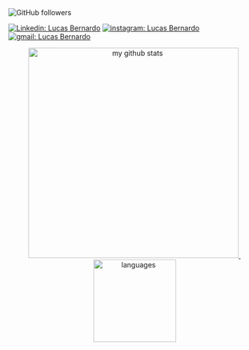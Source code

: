 <img alt="GitHub followers" src="https://img.shields.io/github/followers/lucasbernardo95?color=red&logoColor=blue&style=plastic">

[![Linkedin: Lucas Bernardo](https://img.shields.io/badge/-Linkedin-0e76a8?style=flat-square&logo=linkedin&logoColor=white)](https://www.linkedin.com/in/lucas-bernnardo/)
[![instagram: Lucas Bernardo](https://img.shields.io/badge/-Instagram-dd2a7b?style=flat-square&logo=instagram&logoColor=white)](https://www.instagram.com/lucas.bernnardo/)
[![gmail: Lucas Bernardo](https://img.shields.io/badge/-Gmail-d44638?style=flat-square&logo=gmail&logoColor=white)](mailto:lucasbernardo95@gmail.com)

  <a align="center" href="https://lucasbernardo95.github.io">
      <p align="center">
      <img src="https://github-readme-stats.vercel.app/api?username=lucasbernardo95&show_icons=true&theme=tokyonight" alt="my github stats" width="420"/>&nbsp;<img src="https://github-readme-stats.vercel.app/api/top-langs/?username=lucasbernardo95&layout=compact&theme=tokyonight" alt="languages" height="165">
      </p>
  </a>

<!--
**lucasbernardo95/lucasbernardo95** is a ✨ _special_ ✨ repository because its `README.md` (this file) appears on your GitHub profile.

Here are some ideas to get you started:

- 🔭 I’m currently working on ...
- 🌱 I’m currently learning ...
- 👯 I’m looking to collaborate on ...
- 🤔 I’m looking for help with ...
- 💬 Ask me about ...
- 📫 How to reach me: ...
- 😄 Pronouns: ...
- ⚡ Fun fact: ...
-->
